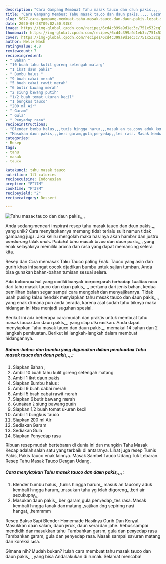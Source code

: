 ```yaml
---
description: "Cara Gampang Membuat Tahu masak tauco dan daun pakis,,,,, Lezat Sekali"
title: "Cara Gampang Membuat Tahu masak tauco dan daun pakis,,,,, Lezat Sekali"
slug: 5077-cara-gampang-membuat-tahu-masak-tauco-dan-daun-pakis-lezat-sekali
date: 2020-09-28T09:02:50.935Z
image: https://img-global.cpcdn.com/recipes/6cd4c399a9d1eb3c/751x532cq70/tahu-masak-tauco-dan-daun-pakis-foto-resep-utama.jpg
thumbnail: https://img-global.cpcdn.com/recipes/6cd4c399a9d1eb3c/751x532cq70/tahu-masak-tauco-dan-daun-pakis-foto-resep-utama.jpg
cover: https://img-global.cpcdn.com/recipes/6cd4c399a9d1eb3c/751x532cq70/tahu-masak-tauco-dan-daun-pakis-foto-resep-utama.jpg
author: Nelle Nash
ratingvalue: 4.8
reviewcount: 7
recipeingredient:
- " Bahan "
- "10 buah tahu kulit goreng setengah matang"
- "1 ikat daun pakis"
- " Bumbu halus "
- "9 buah cabai merah"
- "5 buah cabai rawit merah"
- "6 butir bawang merah"
- "2 siung bawang putih"
- "1/2 buah tomat ukuran kecil"
- "1 bungkus tauco"
- "200 ml Air"
- " Garam"
- " Gula"
- " Penyedap rasa"
recipeinstructions:
- "Blender bumbu halus,,,tumis hingga harum,,,masuk an taucony aduk kembali hingga harum,,,masukan tahu yg telah digoreng,,,beri air secukupny,,,"
- "Masukan daun pakis,,,beri garam,gula,penyedap,,tes rasa. Masak kembali hingga tanak dan matang,,sajikan dng sepiring nasi hangat,,,hemmmm"
categories:
- Resep
tags:
- tahu
- masak
- tauco

katakunci: tahu masak tauco 
nutrition: 111 calories
recipecuisine: Indonesian
preptime: "PT17M"
cooktime: "PT37M"
recipeyield: "2"
recipecategory: Dessert

---
```



![Tahu masak tauco dan daun pakis,,,,](https://img-global.cpcdn.com/recipes/6cd4c399a9d1eb3c/751x532cq70/tahu-masak-tauco-dan-daun-pakis-foto-resep-utama.jpg)

Anda sedang mencari inspirasi resep tahu masak tauco dan daun pakis,,,, yang unik? Cara menyiapkannya memang tidak terlalu sulit namun tidak gampang juga. Jika keliru mengolah maka hasilnya akan hambar dan justru cenderung tidak enak. Padahal tahu masak tauco dan daun pakis,,,, yang enak selayaknya memiliki aroma dan rasa yang dapat memancing selera kita.

Resep dan Cara memasak Tahu Tauco paling Enak. Tauco yang asin dan gurih khas ini sangat cocok dijadikan bumbu untuk sajian tumisan. Anda bisa gunakan bahan-bahan tumisan sesuai selera.

Ada beberapa hal yang sedikit banyak berpengaruh terhadap kualitas rasa dari tahu masak tauco dan daun pakis,,,,, pertama dari jenis bahan, kedua pemilihan bahan segar sampai cara mengolah dan menyajikannya. Tidak usah pusing kalau hendak menyiapkan tahu masak tauco dan daun pakis,,,, yang enak di mana pun anda berada, karena asal sudah tahu triknya maka hidangan ini bisa menjadi suguhan spesial.


Berikut ini ada beberapa cara mudah dan praktis untuk membuat tahu masak tauco dan daun pakis,,,, yang siap dikreasikan. Anda dapat menyiapkan Tahu masak tauco dan daun pakis,,,, memakai 14 bahan dan 2 langkah pembuatan. Berikut ini langkah-langkah dalam membuat hidangannya.

<!--inarticleads1-->

##### Bahan-bahan dan bumbu yang digunakan dalam pembuatan Tahu masak tauco dan daun pakis,,,,:

1. Siapkan  Bahan ;
1. Ambil 10 buah tahu kulit goreng setengah matang
1. Ambil 1 ikat daun pakis
1. Siapkan  Bumbu halus :
1. Ambil 9 buah cabai merah
1. Ambil 5 buah cabai rawit merah
1. Siapkan 6 butir bawang merah
1. Gunakan 2 siung bawang putih
1. Siapkan 1/2 buah tomat ukuran kecil
1. Ambil 1 bungkus tauco
1. Siapkan 200 ml Air
1. Sediakan  Garam
1. Sediakan  Gula
1. Siapkan  Penyedap rasa


Ribuan resep mudah bertebaran di dunia ini dan mungkin Tahu Masak Kecap adalah salah satu yang terbaik di antaranya. Lihat juga resep Tumis Pakis, Pakis Tauco enak lainnya. Masak Sambel Tauco Udang Tuk Lebaran. Resep Tahu Masak Tauco Dengan Udang. 

<!--inarticleads2-->

##### Cara menyiapkan Tahu masak tauco dan daun pakis,,,,:

1. Blender bumbu halus,,,tumis hingga harum,,,masuk an taucony aduk kembali hingga harum,,,masukan tahu yg telah digoreng,,,beri air secukupny,,,
1. Masukan daun pakis,,,beri garam,gula,penyedap,,tes rasa. Masak kembali hingga tanak dan matang,,sajikan dng sepiring nasi hangat,,,hemmmm


Resep Bakso Sapi Blender Homemade Hasilnya Gurih Dan Kenyal. Masukkan daun salam, daun jeruk, daun serai dan jahe. Rebus sampai mendidih dan masukkan tahu. Tambahkan garam, gula dan penyedap rasa Tambahkan garam, gula dan penyedap rasa. Masak sampai sayuran matang dan koreksi rasa. 

Gimana nih? Mudah bukan? Itulah cara membuat tahu masak tauco dan daun pakis,,,, yang bisa Anda lakukan di rumah. Selamat mencoba!
